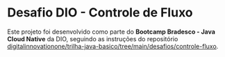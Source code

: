 # Desafio DIO - Controle de Fluxo

Este projeto foi desenvolvido como parte do **Bootcamp Bradesco - Java Cloud Native** da DIO, seguindo as instruções do repositório [digitalinnovationone/trilha-java-basico/tree/main/desafios/controle-fluxo](https://github.com/digitalinnovationone/trilha-java-basico/tree/main/desafios/controle-fluxo).

